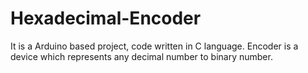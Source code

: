 # Hexadecimal-Encoder
It is a Arduino based project, code written in C language. Encoder is a device which represents any decimal number to binary number.
